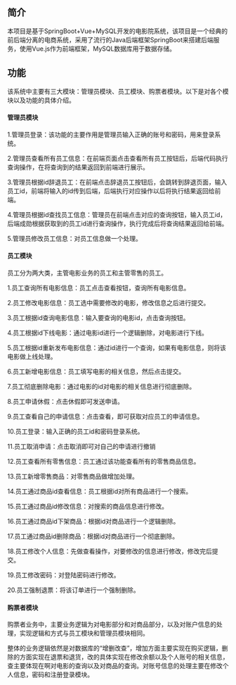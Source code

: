 ## 简介

本项目是基于SpringBoot+Vue+MySQL开发的电影院系统，该项目是一个经典的前后端分离的电商系统，采用了流行的Java后端框架SpringBoot来搭建后端服务，使用Vue.js作为前端框架，MySQL数据库用于数据存储。

## 功能

该系统中主要有三大模块：管理员模块、员工模块、购票者模块。以下是对各个模块以及功能的具体介绍。

#### 管理员模块

1.管理员登录：该功能的主要作用是管理员输入正确的账号和密码，用来登录系统。

2.管理员查看所有员工信息：在前端页面点击查看所有员工按钮后，后端代码执行查询操作，在将查询到的结果返回到前端进行展示。

3.管理员根据id辞退员工：在前端点击辞退员工按钮后，会跳转到辞退页面，输入员工id，前端将输入的id传到后端，后端执行对应操作以后将执行结果返回给前端。

4.管理员根据id查找员工信息：管理员在前端点击对应的查询按钮，输入员工id，后端成勋根据获取到的员工id进行查询操作，执行完成后将查询结果返回给前端。

5.管理员修改员工信息：对员工信息做一个处理。

#### 员工模块

员工分为两大类，主管电影业务的员工和主管零售的员工。

1.员工查询所有电影信息：员工点击查看按钮，查询所有电影信息。

2.员工修改电影信息：员工选中需要修改的电影，修改信息之后进行提交。

3.员工根据id查询电影信息：输入要查询的电影id，点击查询按钮。

4.员工根据id下线电影：通过电影id进行一个逻辑删除，对电影进行下线。

5.员工根据id重新发布电影信息：通过id进行一个查询，如果有电影信息，则将该电影做上线处理。

6.员工新增电影信息：员工填写电影的相关信息，然后点击提交。

7.员工彻底删除电影：通过电影的id对电影的相关信息进行彻底删除。

8.员工申请休假：点击休假即可发送申请。

9.员工查看自己的申请信息：点击查看，即可获取对应员工的申请信息。

10.员工登录：输入正确的员工id和密码登录系统。

11.员工取消申请：点击取消即可对自己的申请进行撤销

12.员工查看所有零售信息：员工通过该功能查看所有的零售商品信息。

13.员工新增零售商品：对零售商品做增加处理。

14.员工通过商品id查看信息：员工根据id对所有商品进行一个搜索。

15.员工通过商品id修改信息：对搜索的商品信息进行修改。

16.员工通过商品id下架商品：根据id对商品进行一个逻辑删除。

17.员工通过商品id删除商品：根据id对商品进行一个彻底删除。

18.员工修改个人信息：先做查看操作，对要修改的信息进行修改，修改完后提交。

19.员工修改密码：对登陆密码进行修改。

20.员工强制退票：将该订单进行一个强制删除。

#### 购票者模块

购票者业务中，主要业务逻辑为对电影部分和对商品部分，以及对账户信息的处理，实现逻辑和方式与员工模块和管理员模块相同。

整体的业务逻辑依然是对数据库的“增删改查”，增加方面主要实现在购买逻辑，删除的方面实现在退票和退货，改的具体实现在修改余额以及个人账号的相关信息，查主要体现在啊对电影的查询以及对商品的查询。对账号信息的处理主要在修改个人信息，密码和注册登录模块。